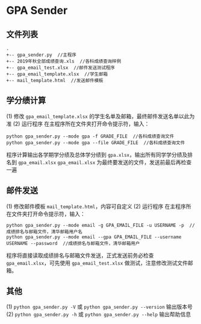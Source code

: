 # GPA Sender

## 文件列表

```
.
+-- gpa_sender.py  //主程序
+-- 2019年秋全部成绩查询.xls  //各科成绩查询样例
+-- gpa_email_test.xlsx  //邮件发送测试程序
+-- gpa_email_template.xlsx  //学生邮箱
+-- mail_template.html  //发送邮件模板
```

## 学分绩计算

(1) 修改 `gpa_email_template.xlsx` 的学生名单及邮箱，最终邮件发送名单以此为准
(2) 运行程序
在主程序所在文件夹打开命令提示符，输入：
```shell
python gpa_sender.py --mode gpa -f GRADE_FILE  //各科成绩查询文件
python gpa_sender.py --mode gpa --file GRADE_FILE  //各科成绩查询文件
```
程序计算输出各学期学分绩及总体学分绩到 `gpa.xlsx`，输出所有同学学分绩及排名到 `gpa_email.xlsx`
`gpa_email.xlsx` 为最终要发送的文件，发送前最后再检查一遍

## 邮件发送

(1) 修改邮件模板 `mail_template.html`，内容可自定义
(2) 运行程序
在主程序所在文件夹打开命令提示符，输入：
```shell
python gpa_sender.py --mode email -g GPA_EMAIL_FILE -u USERNAME -p  //成绩排名与邮箱文件，清华邮箱用户名
python gpa_sender.py --mode email --gpa GPA_EMAIL_FILE --username USERNAME --password  //成绩排名与邮箱文件，清华邮箱用户
```
程序将直接读取成绩排名与邮箱文件发送，正式发送前务必检查 ```gpa_email.xlsx```，可先使用 ```gpa_email_test.xlsx``` 做测试，注意修改测试文件邮箱。

## 其他

(1) `python gpa_sender.py -V` 或 `python gpa_sender.py --version` 输出版本号
(2) `python gpa_sender.py -h` 或 `python gpa_sender.py --help` 输出帮助信息
